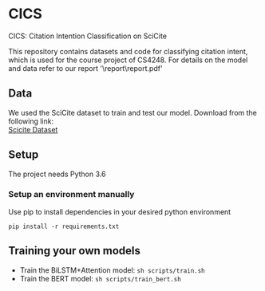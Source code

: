 # CICS
CICS: Citation Intention Classification on SciCite

This repository contains datasets and code for classifying citation intent, which is used for the course project of CS4248. 
For details on the model and data refer to our report '\report\report.pdf' 

## Data
We used the SciCite dataset to train and test our model. Download from the following link: </br>
[Scicite Dataset](https://www.dropbox.com/s/plj9nspkwrmmpqb/scicite-data.zip?dl=0)

## Setup
The project needs Python 3.6
### Setup an environment manually
Use pip to install dependencies in your desired python environment

`pip install -r requirements.txt`

## Training your own models

- Train the BiLSTM+Attention model:
  `sh scripts/train.sh`
- Train the BERT model:
  `sh scripts/train_bert.sh`

